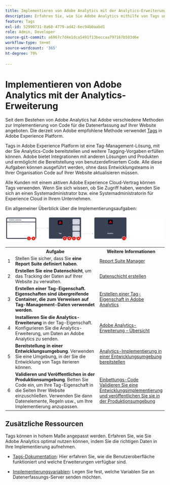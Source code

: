 ```yaml
---
title: Implementieren von Adobe Analytics mit der Analytics-Erweiterung
description: Erfahren Sie, wie Sie Adobe Analytics mithilfe von Tags und der Analytics-Erweiterung implementieren
feature: Tags
exl-id: 52990731-8a68-4779-ad42-6ec94b0aabd1
role: Admin, Developer
source-git-commit: a6967c7d4e1dca5491f13beccaa797167b503d6e
workflow-type: tm+mt
source-wordcount: '365'
ht-degree: 79%

---
```


# Implementieren von Adobe Analytics mit der Analytics-Erweiterung

Seit dem Bestehen von Adobe Analytics hat Adobe verschiedene Methoden zur Implementierung von Code für die Datenerfassung auf Ihrer Website angeboten. Die derzeit von Adobe empfohlene Methode verwendet [Tags](https://experienceleague.adobe.com/docs/experience-platform/tags/home.html?lang=de) in Adobe Experience Platform.

Tags in Adobe Experience Platform ist eine Tag-Management-Lösung, mit der Sie Analytics-Code bereitstellen und weitere Tagging-Vorgaben erfüllen können. Adobe bietet Integrationen mit anderen Lösungen und Produkten und ermöglicht die Bereitstellung von benutzerdefiniertem Code. Alle diese Aufgaben können ausgeführt werden, ohne dass Entwicklungsteams in Ihrer Organisation Code auf Ihrer Website aktualisieren müssen.

Alle Kunden mit einem aktiven Adobe Experience Cloud-Vertrag können Tags verwenden. Wenn Sie sich wissen, ob Sie Zugriff haben, wenden Sie sich an einen Systemadministrator bzw. eine Systemadministratorin für Experience Cloud in Ihrem Unternehmen.

Ein allgemeiner Überblick über die Implementierungsaufgaben:



![Implementieren von Adobe Analytics mithilfe des Workflows der Analytics-Erweiterung, wie in diesem Abschnitt beschrieben.](../assets/analytics-extension-annotated.png)

<table style="width:100%">

<tr>
<th style="width:5%"></th><th style="width:60%"><b>Aufgabe</b></th><th style="width:35%"><b>Weitere Informationen</b></th>
</tr>

<tr>
<td> 1</td>
<td>Stellen Sie sicher, dass Sie <b>eine Report Suite definiert haben</b>.</td>
<td><a href="../../admin/tools/manage-rs/report-suites-admin.md">Report Suite Manager</a></td>
</tr>

<tr>
<td>2</td>
<td><b>Erstellen Sie eine Datenschicht</b>, um das Tracking der Daten auf Ihrer Website zu verwalten.</td>
<td>
<a href="../prepare/data-layer.md">Datenschicht erstellen</a>
</td>
</tr>

<tr>
<td>3</td>
<td><b><b>Erstellen einer Tag-Eigenschaft</b>. Eigenschaften sind übergreifende Container, die zum Verweisen auf Tag-Management-Daten verwendet werden.</td>
<td><a href="../launch/create-analytics-property.md">Erstellen einer Tag-Eigenschaft in Adobe Analytics</a></td>
</tr>

<tr>
<td>4</td><td><b>Installieren Sie die Analytics-Erweiterung</b> in der Tag-Eigenschaft. Konfigurieren Sie die Analytics-Erweiterung, um Daten an Adobe Analytics zu senden.</td>
<td><a href="https://experienceleague.adobe.com/docs/experience-platform/tags/extensions/adobe/analytics/overview.html?lang=de">Adobe Analytics-Erweiterung – Übersicht</a></td>
</tr>

<tr>
<td>5</td>
<td><b>Bereitstellung in einer Entwicklungsumgebung</b>. Verwenden Sie eine Umgebung, in der Sie die Entwicklung von Tags iterieren können.</td>
<td><a href="./deploy-dev.md">Analytics-Implementierung in einer Entwicklungsumgebung bereitstellen</td>
</tr>

<tr>
<td>6</td> 
<td><b>Validieren und Veröffentlichen in der Produktionsumgebung</b>. Betten Sie Code ein, um Ihre Tag-Eigenschaft in die Seiten Ihrer Website einzuschließen. Verwenden Sie dann Datenelemente, Regeln usw., um Ihre Implementierung anzupassen.</td>
<td><a href="https://experienceleague.adobe.com/docs/experience-platform/tags/publish/environments/environments.html?lang=de#embed-code">Einbettungs-Code</a><br/><a href="./validate-publish-prod.md">Validieren Sie eine Entwicklungsimplementierung und veröffentlichen Sie sie in der Produktionsumgebung</a></td>
</tr>

</table>

## Zusätzliche Ressourcen

Tags können in hohem Maße angepasst werden. Erfahren Sie, wie Sie Adobe Analytics optimal nutzen können, indem Sie die richtigen Daten in Ihre Implementierung aufnehmen.

- [Tags-Dokumentation](https://experienceleague.adobe.com/docs/experience-platform/tags/home.html?lang=de#): Hier erfahren Sie, wie die Benutzeroberfläche funktioniert und welche Erweiterungen verfügbar sind.

- [Implementierungsvariablen](../vars/overview.md): Legen Sie fest, welche Variablen Sie an Datenerfassungs-Server senden möchten.
